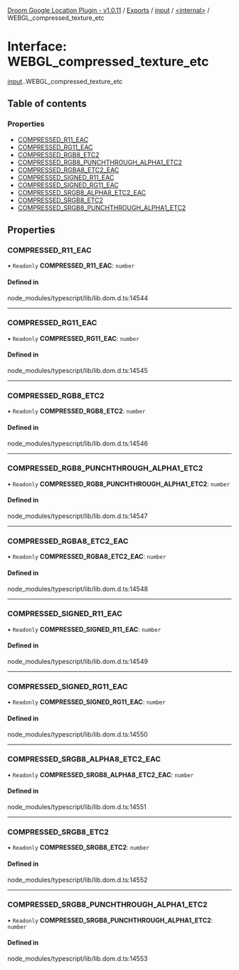 [Droom Google Location Plugin - v1.0.11](../README.md) / [Exports](../modules.md) / [input](../modules/input.md) / [<internal\>](../modules/input._internal_.md) / WEBGL\_compressed\_texture\_etc

# Interface: WEBGL\_compressed\_texture\_etc

[input](../modules/input.md).[<internal>](../modules/input._internal_.md).WEBGL_compressed_texture_etc

## Table of contents

### Properties

- [COMPRESSED\_R11\_EAC](input._internal_.WEBGL_compressed_texture_etc.md#compressed_r11_eac)
- [COMPRESSED\_RG11\_EAC](input._internal_.WEBGL_compressed_texture_etc.md#compressed_rg11_eac)
- [COMPRESSED\_RGB8\_ETC2](input._internal_.WEBGL_compressed_texture_etc.md#compressed_rgb8_etc2)
- [COMPRESSED\_RGB8\_PUNCHTHROUGH\_ALPHA1\_ETC2](input._internal_.WEBGL_compressed_texture_etc.md#compressed_rgb8_punchthrough_alpha1_etc2)
- [COMPRESSED\_RGBA8\_ETC2\_EAC](input._internal_.WEBGL_compressed_texture_etc.md#compressed_rgba8_etc2_eac)
- [COMPRESSED\_SIGNED\_R11\_EAC](input._internal_.WEBGL_compressed_texture_etc.md#compressed_signed_r11_eac)
- [COMPRESSED\_SIGNED\_RG11\_EAC](input._internal_.WEBGL_compressed_texture_etc.md#compressed_signed_rg11_eac)
- [COMPRESSED\_SRGB8\_ALPHA8\_ETC2\_EAC](input._internal_.WEBGL_compressed_texture_etc.md#compressed_srgb8_alpha8_etc2_eac)
- [COMPRESSED\_SRGB8\_ETC2](input._internal_.WEBGL_compressed_texture_etc.md#compressed_srgb8_etc2)
- [COMPRESSED\_SRGB8\_PUNCHTHROUGH\_ALPHA1\_ETC2](input._internal_.WEBGL_compressed_texture_etc.md#compressed_srgb8_punchthrough_alpha1_etc2)

## Properties

### COMPRESSED\_R11\_EAC

• `Readonly` **COMPRESSED\_R11\_EAC**: `number`

#### Defined in

node_modules/typescript/lib/lib.dom.d.ts:14544

___

### COMPRESSED\_RG11\_EAC

• `Readonly` **COMPRESSED\_RG11\_EAC**: `number`

#### Defined in

node_modules/typescript/lib/lib.dom.d.ts:14545

___

### COMPRESSED\_RGB8\_ETC2

• `Readonly` **COMPRESSED\_RGB8\_ETC2**: `number`

#### Defined in

node_modules/typescript/lib/lib.dom.d.ts:14546

___

### COMPRESSED\_RGB8\_PUNCHTHROUGH\_ALPHA1\_ETC2

• `Readonly` **COMPRESSED\_RGB8\_PUNCHTHROUGH\_ALPHA1\_ETC2**: `number`

#### Defined in

node_modules/typescript/lib/lib.dom.d.ts:14547

___

### COMPRESSED\_RGBA8\_ETC2\_EAC

• `Readonly` **COMPRESSED\_RGBA8\_ETC2\_EAC**: `number`

#### Defined in

node_modules/typescript/lib/lib.dom.d.ts:14548

___

### COMPRESSED\_SIGNED\_R11\_EAC

• `Readonly` **COMPRESSED\_SIGNED\_R11\_EAC**: `number`

#### Defined in

node_modules/typescript/lib/lib.dom.d.ts:14549

___

### COMPRESSED\_SIGNED\_RG11\_EAC

• `Readonly` **COMPRESSED\_SIGNED\_RG11\_EAC**: `number`

#### Defined in

node_modules/typescript/lib/lib.dom.d.ts:14550

___

### COMPRESSED\_SRGB8\_ALPHA8\_ETC2\_EAC

• `Readonly` **COMPRESSED\_SRGB8\_ALPHA8\_ETC2\_EAC**: `number`

#### Defined in

node_modules/typescript/lib/lib.dom.d.ts:14551

___

### COMPRESSED\_SRGB8\_ETC2

• `Readonly` **COMPRESSED\_SRGB8\_ETC2**: `number`

#### Defined in

node_modules/typescript/lib/lib.dom.d.ts:14552

___

### COMPRESSED\_SRGB8\_PUNCHTHROUGH\_ALPHA1\_ETC2

• `Readonly` **COMPRESSED\_SRGB8\_PUNCHTHROUGH\_ALPHA1\_ETC2**: `number`

#### Defined in

node_modules/typescript/lib/lib.dom.d.ts:14553
